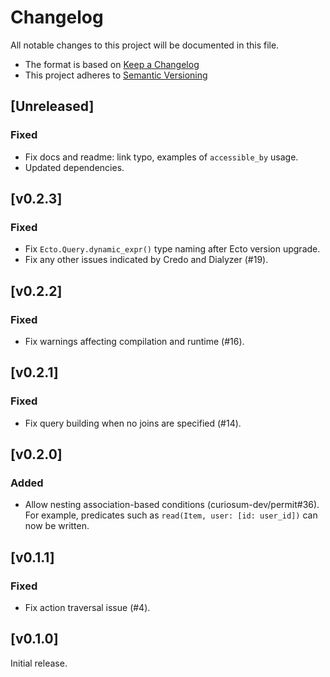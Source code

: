 # Changelog
All notable changes to this project will be documented in this file.

* The format is based on [Keep a Changelog](https://keepachangelog.com/en/1.0.0/)
* This project adheres to [Semantic Versioning](https://semver.org/spec/v2.0.0.html)

## [Unreleased]

### Fixed
- Fix docs and readme: link typo, examples of `accessible_by` usage.
- Updated dependencies.

## [v0.2.3]
### Fixed
- Fix `Ecto.Query.dynamic_expr()` type naming after Ecto version upgrade.
- Fix any other issues indicated by Credo and Dialyzer (#19).

## [v0.2.2]
### Fixed
- Fix warnings affecting compilation and runtime (#16).

## [v0.2.1]
### Fixed
- Fix query building when no joins are specified (#14).

## [v0.2.0]
### Added
- Allow nesting association-based conditions (curiosum-dev/permit#36). For example, predicates such as `read(Item, user: [id: user_id])` can now be written.

## [v0.1.1]
### Fixed
- Fix action traversal issue (#4).

## [v0.1.0]
Initial release.
